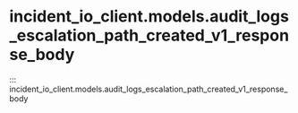 # incident_io_client.models.audit_logs_escalation_path_created_v1_response_body

::: incident_io_client.models.audit_logs_escalation_path_created_v1_response_body